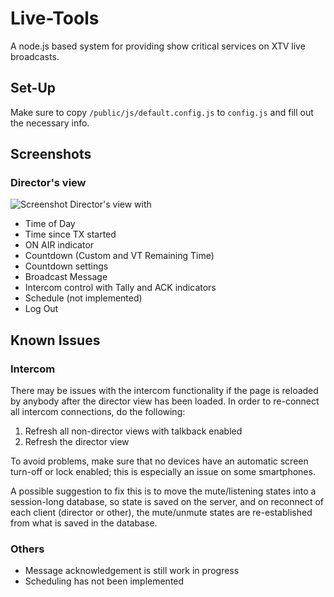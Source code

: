 # Live-Tools
A node.js based system for providing show critical services on XTV live broadcasts.

## Set-Up
Make sure to copy `/public/js/default.config.js` to `config.js` and fill out the necessary info.

## Screenshots
### Director's view
![Screenshot](https://raw.githubusercontent.com/xtv-online/live-tools/master/screenshots/director_view.png)
Director's view with
* Time of Day
* Time since TX started
* ON AIR indicator
* Countdown (Custom and VT Remaining Time)
* Countdown settings
* Broadcast Message
* Intercom control with Tally and ACK indicators
* Schedule (not implemented)
* Log Out

## Known Issues
### Intercom
There may be issues with the intercom functionality if the page is reloaded by anybody after the director view has been loaded.
In order to re-connect all intercom connections, do the following:

1. Refresh all non-director views with talkback enabled
2. Refresh the director view

To avoid problems, make sure that no devices have an automatic screen turn-off or lock enabled; this is especially an issue on some smartphones.

A possible suggestion to fix this is to move the mute/listening states into a session-long database, so state is saved on the server, and on reconnect of each client (director or other), the mute/unmute states are re-established from what is saved in the database.

### Others
* Message acknowledgement is still work in progress
* Scheduling has not been implemented
